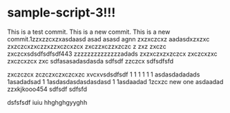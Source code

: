 # sample-script-3!!!

This is a test commit.
This is a new commit.
This is a new commit.1zzxzzcxzxasdaasd
asad
asasd
agnn
zxzxczcxz
aadasdxzxzxc
zxzczcxzxczzxzzxczcxzcx
zxczzxczzxzczc
z
zxz
zxczc
zxczcxsdsdfsdfsdf443
zzzzzzzzzzzzzzadads
zxzxczxzxzczcx
zxczcxzxc
zxczcxzcx
zxc
sdfasasadasdasda
sdfsdf
zzczcx
sdfsdfsfd

zxczczcx
zczczxczxczcxzc
xvcxvsdsdfsdf
1
1
1
1
1
1
asdasdadadads
1asadadsad
1
1asdasdasdasdasdasd
1
1asdaadad
1zcxzc
new one
asdaadad
zzxkjkooo454
sdfsdf
sdfsfd


dsfsfsdf
iuiu
hhghghgyyghh
